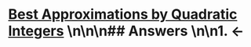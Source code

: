 # [Best Approximations by Quadratic Integers](https://projecteuler.net/problem=591) \n\n\n## Answers \n\n1. &larr;
